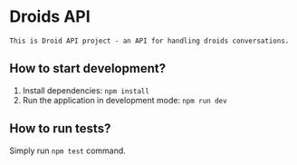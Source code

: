 # Droids API

```
This is Droid API project - an API for handling droids conversations.
```

## How to start development?

1. Install dependencies: `npm install`
2. Run the application in development mode: `npm run dev`

## How to run tests?

Simply run `npm test` command.
